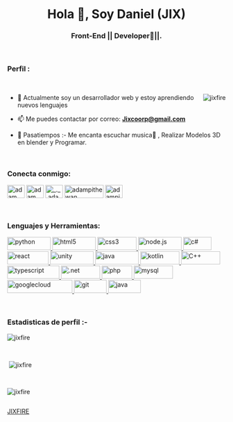 <h1 align="center">Hola 🌟, Soy Daniel (JIX)</h1>
<h3 align="center">Front-End || Developer🌟||.</h3>

<br>

<p align="right"> <h3>Perfil :</h3>
  </p>

<br>

<p><img align="right" src="https://github.com/Adam-pw/Adam-pw/blob/main/animation_500_kxa883sd.gif" alt="jixfire" /></p>


- 💠 Actualmente soy un desarrollador web y estoy aprendiendo nuevos lenguajes

- 📫 Me puedes contactar por correo: **Jixcoorp@gmail.com**

- 🎇 Pasatiempos :- Me encanta escuchar musica🎵 , Realizar Modelos 3D en blender y Programar.

<br>

<h3 align="left">Conecta conmigo:</h3>
<p align="left">
  <a href="https://www.linkedin.com/in/daniel-valencia-dfl/" target="blank"><img align="center"
      src="https://raw.githubusercontent.com/rahuldkjain/github-profile-readme-generator/master/src/images/icons/Social/linked-in-alt.svg"
      alt="adam pithewan" height="30" width="40" /></a>
  <a href="https://www.facebook.com/JixFire/" target="blank"><img align="center"
      src="https://raw.githubusercontent.com/rahuldkjain/github-profile-readme-generator/master/src/images/icons/Social/facebook.svg"
      alt="adam pithen wala" height="30" width="40" /></a>
  <a href="https://www.instagram.com/_jixfire_/" target="blank"><img align="center"
      src="https://raw.githubusercontent.com/rahuldkjain/github-profile-readme-generator/master/src/images/icons/Social/instagram.svg"
      alt="_._.adam._" height="30" width="40" /></a>
  <a href="https://www.twitch.tv/jixfire" target="blank"><img align="center"
      src="https://img.shields.io/badge/Twitch-9146FF?style=for-the-badge&logo=twitch&logoColor=white"
      alt="adampithewan" height="30" width="90" /></a>
 <a href="hhttps://twitter.com/JixFire" target="blank"><img align="center"
      src="https://raw.githubusercontent.com/rahuldkjain/github-profile-readme-generator/master/src/images/icons/Social/twitter.svg"
      alt="adampithewan" height="30" width="40" /></a>
</p>

<br>

<h3 align="left">Lenguajes y Herramientas:</h3>
<p align="left"> <a href="https://www.python.org/" target="_blank" rel="noreferrer"> <img
      src="https://img.shields.io/badge/Python-14354C?style=for-the-badge&logo=python&logoColor=white"
      alt="python" width="100" height="30" /> </a> <a href="https://lenguajehtml.com/html/" target="_blank" rel="noreferrer">
    <img src="https://img.shields.io/badge/HTML5-E34F26?style=for-the-badge&logo=html5&logoColor=white"
      alt="html5" width="100" height="30" /> </a> <a href="https://openwebinars.net/blog/que-es-css3/" target="_blank"
    rel="noreferrer"> <img src="https://img.shields.io/badge/CSS3-1572B6?style=for-the-badge&logo=css3&logoColor=white"
      alt="css3" width="90" height="30" /> </a> <a href="https://nodejs.org/en" target="_blank" rel="noreferrer">
    <img src="https://img.shields.io/badge/Node.js-43853D?style=for-the-badge&logo=node.js&logoColor=white"
      alt="node.js" width="100" height="30" /> </a> <a href="https://desarrolloweb.com/home/c" target="_blank"
    rel="noreferrer"> <img
      src="https://img.shields.io/badge/C%23-239120?style=for-the-badge&logo=c-sharp&logoColor=white" alt="c#"
      width="65" height="30" /> </a> <a href="https://es.react.dev/" target="_blank" rel="noreferrer"> <img
      src="https://img.shields.io/badge/React-20232A?style=for-the-badge&logo=react&logoColor=61DAFB"
      alt="react" width="95" height="30" /> </a> <a href="https://unity.com/es"
    target="_blank" rel="noreferrer"> <img
      src="https://img.shields.io/badge/Unity-100000?style=for-the-badge&logo=unity&logoColor=white" alt="unity" width="100"
      height="30" /> </a> <a href="https://angular.io/" target="_blank" rel="noreferrer"> <img
      src="https://img.shields.io/badge/Angular-DD0031?style=for-the-badge&logo=angular&logoColor=white" alt="java" width="100"
      height="30" /> </a> <a href="https://kotlinlang.org/" target="_blank"
    rel="noreferrer"> <img
      src="https://img.shields.io/badge/Kotlin-0095D5?&style=for-the-badge&logo=kotlin&logoColor=white"
      alt="kotlin" width="90" height="30" /> </a> <a href="https://openwebinars.net/blog/que-es-cpp/" target="_blank" rel="noreferrer">
    <img src="https://img.shields.io/badge/C%2B%2B-00599C?style=for-the-badge&logo=c%2B%2B&logoColor=white" alt="C++" width="90" height="30" />
  </a> <a href="https://www.typescriptlang.org/" target="_blank" rel="noreferrer"> <img
      src="https://img.shields.io/badge/TypeScript-007ACC?style=for-the-badge&logo=typescript&logoColor=white"
      alt="typescript" width="120" height="30" /> </a> </a> <a href="https://desarrolloweb.com/home/net" target="_blank" rel="noreferrer"> <img
      src="https://img.shields.io/badge/.NET-5C2D91?style=for-the-badge&logo=.net&logoColor=white"
      alt=".net" width="90" height="30" /> </a> <a href="https://www.php.net/" target="_blank" rel="noreferrer">
    <img
      src="https://img.shields.io/badge/PHP-777BB4?style=for-the-badge&logo=php&logoColor=white"
      alt="php" width="70" height="30" /> </a> <a href="https://www.mysql.com/" target="_blank"
    rel="noreferrer"> <img
      src="https://img.shields.io/badge/MySQL-00000F?style=for-the-badge&logo=mysql&logoColor=white" alt="mysql"
      width="90" height="30" /> </a> <a href="https://cloud.google.com/?hl=es" target="_blank" rel="noreferrer"> <img
      src="https://img.shields.io/badge/Google_Cloud-4285F4?style=for-the-badge&logo=google-cloud&logoColor=white" alt="googlecloud"
      width="150" height="30" /> </a> <a href="https://git-scm.com/" target="_blank" rel="noreferrer"> <img
      src="https://img.shields.io/badge/GIT-E44C30?style=for-the-badge&logo=git&logoColor=white"
      alt="git" width="75" height="30" /> </a> <a href="https://www.java.com/es/" target="_blank" rel="noreferrer"> <img
      src="https://img.shields.io/badge/Java-ED8B00?style=for-the-badge&logo=openjdk&logoColor=white" alt="java" width="75"
      height="30" /> </a> </p>

<br>

<h3>Estadisticas de perfil :-</h3>
<p><img align="center"
    src="https://github-readme-stats.vercel.app/api?username=JixFire&theme=blue-green&show_icons=true&hide_border=false&count_private=true"
    alt="jixfire" 
    bg_color=#808080/></p>

<br>

<p>&nbsp;<img align="center" src="https://github-readme-stats.vercel.app/api/top-langs/?username=JixFire&theme=blue-green&show_icons=true&hide_border=false&layout=compact"
    alt="jixfire" /></p>

<br>

<p><img align="center" src="https://github-readme-streak-stats.herokuapp.com/?user=JixFire&theme=blue-green&hide_border=false" alt="jixfire" /></p>
      
<p align="left"> <a href="https://twitter.com/" target="blank"><img
      src="https://img.shields.io/twitter/follow/?logo=twitter&style=for-the-badge" alt="" /></a> </p>

[JIXFIRE](https://github.com/JixFire/JixFire)
